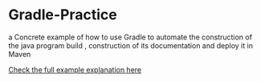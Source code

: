 # Gradle-Practice
a Concrete example of how to use Gradle to automate the construction of the java  program build , construction of its documentation  and deploy it in Maven 

 [Check the full example explanation here](https://github.com/metidjisidahmed/Gradle-Practice/blob/main/the%20Use%20Case.pdf)
